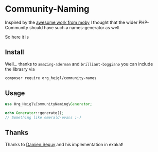 # Community-Naming

Inspired by the [awesome work from moby](https://github.com/moby/moby/blob/master/pkg/namesgenerator/names-generator.go) 
I thought that the wider PHP-Community should have such a names-generator as well.

So here it is

## Install

Well... thanks to `amazing-aderman` and `brilliant-boggiano` you can include the librasry via 

```bash
composer require org_heigl/community-names
```

## Usage

```php
use Org_Heigl\CommunityNaming\Generator;

echo Generator::generate();
// Something like emerald-evans ;-)
```

## Thanks

Thanks to [Damien Seguy](https://twitter.com/faguo) and his implementation in exakat!